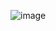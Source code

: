 ![image](https://github.com/a-rehman-ujjan/Miscellaneous-Projects/assets/117349681/afc2c0d8-286a-42ab-a11c-77b12cb0fe72)
